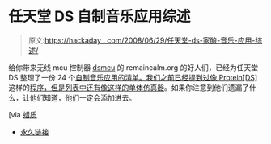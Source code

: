 # 任天堂 DS 自制音乐应用综述

> 原文:[https://hackaday . com/2008/06/29/任天堂-ds-家酿-音乐-应用-综述/](https://hackaday.com/2008/06/29/nintendo-ds-homebrew-music-apps-roundup/)

给你带来无线 mcu 控制器 [dsmcu](http://remaincalm.org/index.php/2008/05/dsmcu-getting-started) 的 remaincalm.org 的好人们，已经为任天堂 DS 整理了一份 24 个[自制音乐应用的清单。我们之前已经提到过像 Protein[DS]](http://remaincalm.org/index.php/ds-music-apps) 这样的[程序，但是列表中还有像这样的](http://www.hackaday.com/2008/05/25/nintendo-ds-music-creation/)[单体仿真器](http://homebrew.thewaffleiron.net/GrizzlyAdams/DS/monome-DS/)。如果你注意到他们遗漏了什么，让他们知道，他们一定会添加进去。

[via [蜡质](http://waxy.org/links/)

*   [永久链接](http://remaincalm.org/index.php/ds-music-apps)